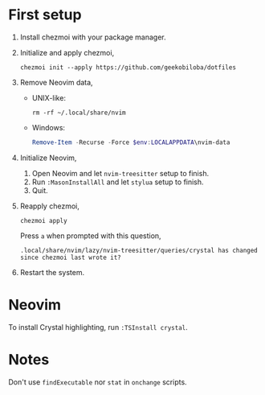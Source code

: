#   First setup

1.  Install chezmoi with your package manager.

2.  Initialize and apply chezmoi,

    ```shell
    chezmoi init --apply https://github.com/geekobiloba/dotfiles
    ```

3.  Remove Neovim data,

    -   UNIX-like:

        ```shell
        rm -rf ~/.local/share/nvim
        ```

    -   Windows:

        ```powershell
        Remove-Item -Recurse -Force $env:LOCALAPPDATA\nvim-data
        ```

4.  Initialize Neovim,

    1.  Open Neovim and let `nvim-treesitter` setup to finish.
    2.  Run `:MasonInstallAll` and let `stylua` setup to finish.
    3.  Quit.

5.  Reapply chezmoi,

    ```shell
    chezmoi apply
    ```

    Press `a` when prompted with this question,

    ```
    .local/share/nvim/lazy/nvim-treesitter/queries/crystal has changed since chezmoi last wrote it?
    ```

6.  Restart the system.

#   Neovim

To install Crystal highlighting, run `:TSInstall crystal`.

#   Notes

Don't use `findExecutable` nor `stat` in `onchange` scripts.


